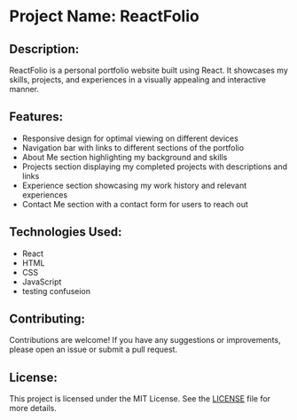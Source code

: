 # Project Name: ReactFolio

## Description:

ReactFolio is a personal portfolio website built using React. It showcases my skills, projects, and experiences in a visually appealing and interactive manner.

## Features:

- Responsive design for optimal viewing on different devices
- Navigation bar with links to different sections of the portfolio
- About Me section highlighting my background and skills
- Projects section displaying my completed projects with descriptions and links
- Experience section showcasing my work history and relevant experiences
- Contact Me section with a contact form for users to reach out

## Technologies Used:

- React
- HTML
- CSS
- JavaScript
- testing confuseion

## Contributing:

Contributions are welcome! If you have any suggestions or improvements, please open an issue or submit a pull request.

## License:

This project is licensed under the MIT License. See the [LICENSE](LICENSE) file for more details.
